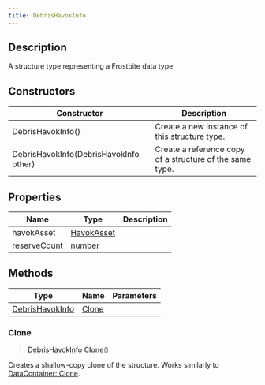```yaml
---
title: DebrisHavokInfo
---
```

## Description

A structure type representing a Frostbite data type.

## Constructors

| Constructor                            | Description                                              |
| -------------------------------------- | -------------------------------------------------------- |
| DebrisHavokInfo()                      | Create a new instance of this structure type.            |
| DebrisHavokInfo(DebrisHavokInfo other) | Create a reference copy of a structure of the same type. |

## Properties

| Name         | Type                     | Description |
| ------------ | ------------------------ | ----------- |
| havokAsset   | [HavokAsset](/vext/ref/fb/havokasset/) |             |
| reserveCount | number                   |             |

## Methods

| Type                               | Name            | Parameters |
| ---------------------------------- | --------------- | ---------- |
| [DebrisHavokInfo](/vext/ref/fb/debrishavokinfo/) | [Clone](#clone) |            |

### Clone

> [DebrisHavokInfo](/vext/ref/fb/debrishavokinfo/) **Clone**()

Creates a shallow-copy clone of the structure. Works similarly to [DataContainer::Clone](/vext/ref/shared/class/datacontainer#clone).
